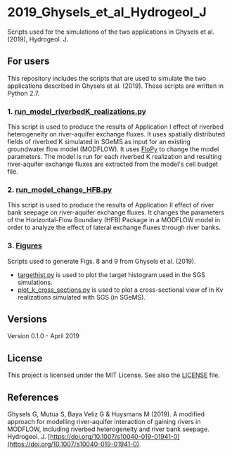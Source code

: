 # 2019_Ghysels_et_al_Hydrogeol_J
Scripts used for the simulations of the two applications in Ghysels et al. (2019), Hydrogeol. J. 

## For users
This repository includes the scripts that are used to simulate the two applications described in Ghysels et al. (2019). These scripts are written in Python 2.7.

### 1. [run_model_riverbedK_realizations.py](./run_model_riverbedK_realizations.py) 
This script is used to produce the results of Application I effect of riverbed heterogeneity on river-aquifer exchange fluxes. It uses spatially distributed fields of riverbed K simulated in SGeMS as input for an existing groundwater flow model (MODFLOW). It uses [FloPy](httpsgithub.commodflowpyflopy) to change the model parameters. The model is run for each riverbed K realization and resulting river-aquifer exchange fluxes are extracted from the model's cell budget file.

### 2. [run_model_change_HFB.py](./run_model_change_HFB.py)
This script is used to produce the results of Application II effect of river bank seepage on river-aquifer exchange fluxes. It changes the parameters of the Horizontal-Flow Boundary (HFB) Package in a MODFLOW model in order to analyze the effect of lateral exchange fluxes through river banks.

### 3. [Figures](./Figures)
Scripts used to generate Figs. 8 and 9 from Ghysels et al. (2019). 

 - [targethist.py](./Figures/targethist.py) is used to plot the target histogram used in the SGS simulations. 
- [plot_k_cross_sections.py](./Figures/plot_k_cross_sections.py) is used to plot a cross-sectional view of ln Kv realizations simulated with SGS (in SGeMS).

## Versions
Version 0.1.0 - April 2019 

## License
This project is licensed under the MIT License. See also the  [LICENSE](.LICENSE.md) file.

## References
Ghysels G, Mutua S, Baya Veliz G & Huysmans M (2019). A modified approach for modelling river-aquifer interaction of gaining rivers in MODFLOW, including riverbed heterogeneity and river bank seepage. Hydrogeol. J. [https://doi.org/10.1007/s10040-019-01941-0](https://doi.org/10.1007/s10040-019-01941-0).